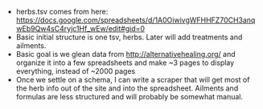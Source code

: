 - herbs.tsv comes from here:
https://docs.google.com/spreadsheets/d/1A0OiwivgWFHHFZ70CH3anqwEb9Qw4sC4ryjc1Hf_wEw/edit#gid=0
- Basic initial structure is one tsv, herbs. Later will add treatments and ailments.
- Basic goal is we glean data from http://alternativehealing.org/ and organize it into a few spreadsheets and make ~3 pages to display everything, instead of ~2000 pages 
- Once we settle on a schema, I can write a scraper that will get most of the herb info out of the site and into the spreadsheet. Ailments and formulas are less structured and will probably be somewhat manual.


